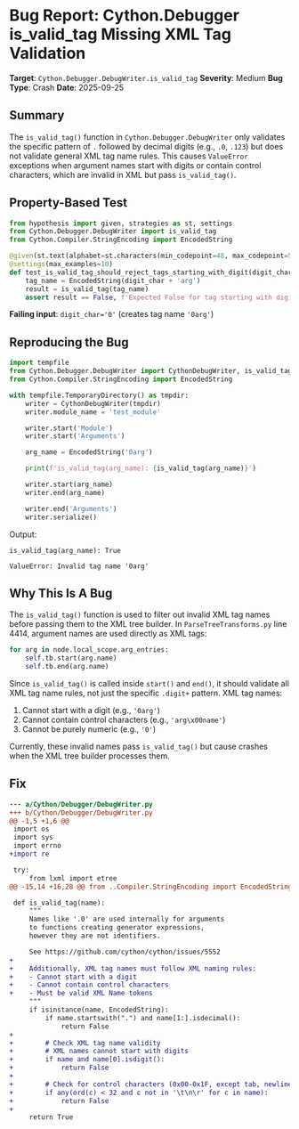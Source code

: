 # Bug Report: Cython.Debugger is_valid_tag Missing XML Tag Validation

**Target**: `Cython.Debugger.DebugWriter.is_valid_tag`
**Severity**: Medium
**Bug Type**: Crash
**Date**: 2025-09-25

## Summary

The `is_valid_tag()` function in `Cython.Debugger.DebugWriter` only validates the specific pattern of `.` followed by decimal digits (e.g., `.0`, `.123`) but does not validate general XML tag name rules. This causes `ValueError` exceptions when argument names start with digits or contain control characters, which are invalid in XML but pass `is_valid_tag()`.

## Property-Based Test

```python
from hypothesis import given, strategies as st, settings
from Cython.Debugger.DebugWriter import is_valid_tag
from Cython.Compiler.StringEncoding import EncodedString

@given(st.text(alphabet=st.characters(min_codepoint=48, max_codepoint=57), min_size=1, max_size=1))
@settings(max_examples=10)
def test_is_valid_tag_should_reject_tags_starting_with_digit(digit_char):
    tag_name = EncodedString(digit_char + 'arg')
    result = is_valid_tag(tag_name)
    assert result == False, f'Expected False for tag starting with digit: {tag_name!r}, got {result}'
```

**Failing input**: `digit_char='0'` (creates tag name `'0arg'`)

## Reproducing the Bug

```python
import tempfile
from Cython.Debugger.DebugWriter import CythonDebugWriter, is_valid_tag
from Cython.Compiler.StringEncoding import EncodedString

with tempfile.TemporaryDirectory() as tmpdir:
    writer = CythonDebugWriter(tmpdir)
    writer.module_name = 'test_module'

    writer.start('Module')
    writer.start('Arguments')

    arg_name = EncodedString('0arg')

    print(f'is_valid_tag(arg_name): {is_valid_tag(arg_name)}')

    writer.start(arg_name)
    writer.end(arg_name)

    writer.end('Arguments')
    writer.serialize()
```

Output:
```
is_valid_tag(arg_name): True

ValueError: Invalid tag name '0arg'
```

## Why This Is A Bug

The `is_valid_tag()` function is used to filter out invalid XML tag names before passing them to the XML tree builder. In `ParseTreeTransforms.py` line 4414, argument names are used directly as XML tags:

```python
for arg in node.local_scope.arg_entries:
    self.tb.start(arg.name)
    self.tb.end(arg.name)
```

Since `is_valid_tag()` is called inside `start()` and `end()`, it should validate all XML tag name rules, not just the specific `.digit+` pattern. XML tag names:
1. Cannot start with a digit (e.g., `'0arg'`)
2. Cannot contain control characters (e.g., `'arg\x00name'`)
3. Cannot be purely numeric (e.g., `'0'`)

Currently, these invalid names pass `is_valid_tag()` but cause crashes when the XML tree builder processes them.

## Fix

```diff
--- a/Cython/Debugger/DebugWriter.py
+++ b/Cython/Debugger/DebugWriter.py
@@ -1,5 +1,6 @@
 import os
 import sys
 import errno
+import re

 try:
     from lxml import etree
@@ -15,14 +16,28 @@ from ..Compiler.StringEncoding import EncodedString

 def is_valid_tag(name):
     """
     Names like '.0' are used internally for arguments
     to functions creating generator expressions,
     however they are not identifiers.

     See https://github.com/cython/cython/issues/5552
+
+    Additionally, XML tag names must follow XML naming rules:
+    - Cannot start with a digit
+    - Cannot contain control characters
+    - Must be valid XML Name tokens
     """
     if isinstance(name, EncodedString):
         if name.startswith(".") and name[1:].isdecimal():
             return False
+
+        # Check XML tag name validity
+        # XML names cannot start with digits
+        if name and name[0].isdigit():
+            return False
+
+        # Check for control characters (0x00-0x1F, except tab, newline, carriage return)
+        if any(ord(c) < 32 and c not in '\t\n\r' for c in name):
+            return False
+
     return True
```